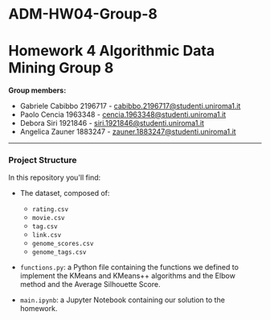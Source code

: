 # ADM-HW04-Group-8

# **Homework 4 Algorithmic Data Mining Group 8**
**Group members:**
* Gabriele Cabibbo 2196717 - cabibbo.2196717@studenti.uniroma1.it
* Paolo Cencia 1963348 - cencia.1963348@studenti.uniroma1.it
* Debora Siri 1921846 - siri.1921846@studenti.uniroma1.it
* Angelica Zauner 1883247 - zauner.1883247@studenti.uniroma1.it
-------------------------------------------------------------

### Project Structure

In this repository you'll find:

* The dataset, composed of:

    * `rating.csv`
    * `movie.csv`
    * `tag.csv`
    * `link.csv`
    * `genome_scores.csv`
    * `genome_tags.csv`


* `functions.py`: a Python file containing the functions we defined to implement the KMeans and KMeans++ algorithms and the Elbow method and the Average Silhouette Score.

* `main.ipynb`: a Jupyter Notebook containing our solution to the homework. 
